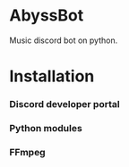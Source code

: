 # AbyssBot
Music discord bot on python.


# Installation
### Discord developer portal
### Python modules
### FFmpeg
